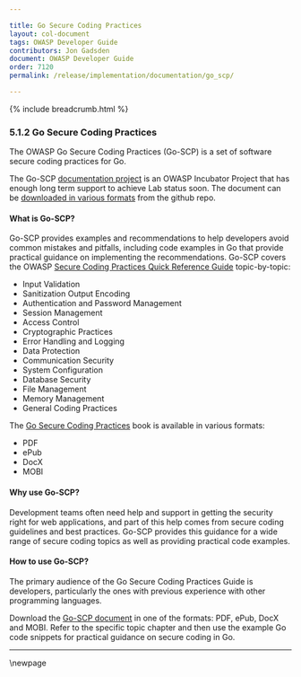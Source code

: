 ```yaml
---

title: Go Secure Coding Practices
layout: col-document
tags: OWASP Developer Guide
contributors: Jon Gadsden
document: OWASP Developer Guide
order: 7120
permalink: /release/implementation/documentation/go_scp/

---
```


{% include breadcrumb.html %}

### 5.1.2 Go Secure Coding Practices

The OWASP Go Secure Coding Practices (Go-SCP) is a set of software secure coding practices for Go.

The Go-SCP [documentation project][go-scp-project] is an OWASP Incubator Project
that has enough long term support to achieve Lab status soon.
The document can be [downloaded in various formats][go-scp-download] from the github repo.

#### What is Go-SCP?

Go-SCP provides examples and recommendations to help developers avoid common mistakes and pitfalls,
including code examples in Go that provide practical guidance on implementing the recommendations.
Go-SCP covers the OWASP [Secure Coding Practices Quick Reference Guide][scp-qrf] topic-by-topic:

* Input Validation
* Sanitization Output Encoding
* Authentication and Password Management
* Session Management
* Access Control
* Cryptographic Practices
* Error Handling and Logging
* Data Protection
* Communication Security
* System Configuration
* Database Security
* File Management
* Memory Management
* General Coding Practices

The [Go Secure Coding Practices][go-scp-project] book is available in various formats:

* PDF
* ePub
* DocX
* MOBI

#### Why use Go-SCP?

Development teams often need help and support in getting the security right for web applications,
and part of this help comes from secure coding guidelines and best practices.
Go-SCP provides this guidance for a wide range of secure coding topics as well as providing practical code examples.

#### How to use Go-SCP?

The primary audience of the Go Secure Coding Practices Guide is developers,
particularly the ones with previous experience with other programming languages.

Download the [Go-SCP document][go-scp-download] in one of the formats: PDF, ePub, DocX and MOBI.
Refer to the specific topic chapter and then use the example Go code snippets for practical guidance on secure coding in Go.

----

[go-scp-download]: https://github.com/OWASP/Go-SCP/tree/master/dist
[go-scp-project]: https://owasp.org/www-project-go-secure-coding-practices-guide/
[scp-qrf]: https://owasp.org/www-project-secure-coding-practices-quick-reference-guide/

\newpage
